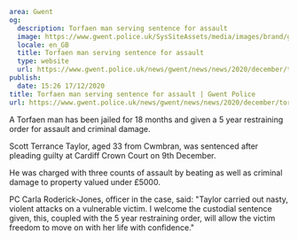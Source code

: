 ```yaml
area: Gwent
og:
  description: Torfaen man serving sentence for assault
  image: https://www.gwent.police.uk/SysSiteAssets/media/images/brand/gwent/general_social_media_link_1300x650.jpg?crop=(33,0,1268,650)&amp;w=600&amp;h=300&amp;scale=both
  locale: en_GB
  title: Torfaen man serving sentence for assault
  type: website
  url: https://www.gwent.police.uk/news/gwent/news/news/2020/december/torfaen-now-serving-sentence-for-assault/
publish:
  date: 15:26 17/12/2020
title: Torfaen man serving sentence for assault | Gwent Police
url: https://www.gwent.police.uk/news/gwent/news/news/2020/december/torfaen-now-serving-sentence-for-assault/
```

A Torfaen man has been jailed for 18 months and given a 5 year restraining order for assault and criminal damage.

Scott Terrance Taylor, aged 33 from Cwmbran, was sentenced after pleading guilty at Cardiff Crown Court on 9th December.

He was charged with three counts of assault by beating as well as criminal damage to property valued under £5000.

PC Carla Roderick-Jones, officer in the case, said: "Taylor carried out nasty, violent attacks on a vulnerable victim. I welcome the custodial sentence given, this, coupled with the 5 year restraining order, will allow the victim freedom to move on with her life with confidence."
